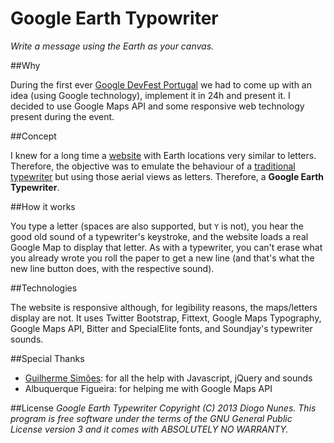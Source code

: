 ﻿# Google Earth Typowriter

*Write a message using the Earth as your canvas.*

##Why

During the first ever [Google DevFest Portugal](https://plus.google.com/events/ci9mfrnaa4orhffgb18eobhogfo) we had to come up with an idea (using Google technology), implement it in 24h and present it. I decided to use Google Maps API and some responsive web technology present during the event.

##Concept

I knew for a long time a [website](https://rhettdashwood.com/16575) with Earth locations very similar to letters. Therefore, the objective was to emulate the behaviour of a [traditional typewriter](https://en.wikipedia.org/wiki/Typewriter) but using those aerial views as letters. Therefore, a **Google Earth Typewriter**.

##How it works

You type a letter (spaces are also supported, but `Y` is not), you hear the good old sound of a typewriter's keystroke, and the website loads a real Google Map to display that letter. As with a typewriter, you can't erase what you already wrote you roll the paper to get a new line (and that's what the new line button does, with the respective sound).

##Technologies

The website is responsive although, for legibility reasons, the maps/letters display are not. It uses Twitter Bootstrap, Fittext, Google Maps Typography, Google Maps API, Bitter and SpecialElite fonts, and Soundjay's typewriter sounds.

##Special Thanks

* [Guilherme Simões](https://github.com/GuilhermeSimoes): for all the help with Javascript, jQuery and sounds
* Albuquerque Figueira: for helping me with Google Maps API

##License
*Google Earth Typewriter  Copyright (C) 2013  Diogo Nunes. This program is free software under the terms of the GNU General Public License version 3 and it comes with ABSOLUTELY NO WARRANTY.*
